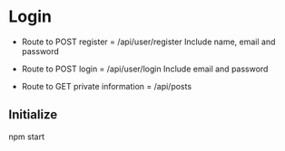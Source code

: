 # Login 

* Route to POST register = /api/user/register
Include name, email and password

* Route to POST login = /api/user/login
Include email and password

* Route to GET private information = /api/posts

## Initialize
npm start